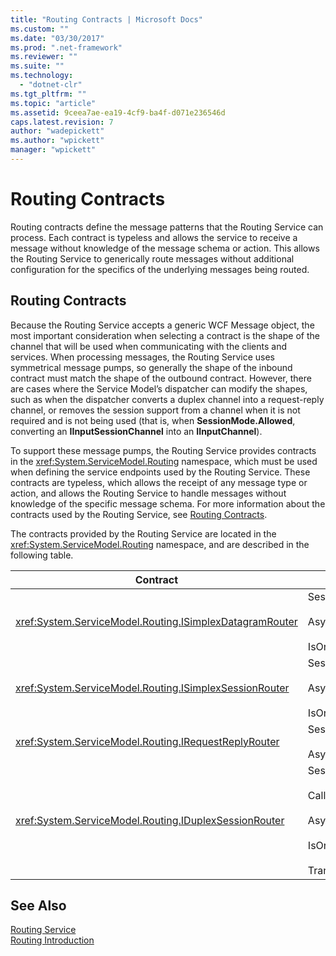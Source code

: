 ```yaml
---
title: "Routing Contracts | Microsoft Docs"
ms.custom: ""
ms.date: "03/30/2017"
ms.prod: ".net-framework"
ms.reviewer: ""
ms.suite: ""
ms.technology: 
  - "dotnet-clr"
ms.tgt_pltfrm: ""
ms.topic: "article"
ms.assetid: 9ceea7ae-ea19-4cf9-ba4f-d071e236546d
caps.latest.revision: 7
author: "wadepickett"
ms.author: "wpickett"
manager: "wpickett"
---
```

# Routing Contracts
Routing contracts define the message patterns that the Routing Service can process.  Each contract is typeless and allows the service to receive a message without knowledge of the message schema or action. This allows the Routing Service to generically route messages without additional configuration for the specifics of the underlying messages being routed.  
  
## Routing Contracts  
 Because the Routing Service accepts a generic WCF Message object, the most important consideration when selecting a contract is the shape of the channel that will be used when communicating with the clients and services. When processing messages, the Routing Service uses symmetrical message pumps, so generally the shape of the inbound contract must match the shape of the outbound contract. However, there are cases where the Service Model’s dispatcher can modify the shapes, such as when the dispatcher converts a duplex channel into a request-reply channel, or removes the session support from a channel when it is not required and is not being used (that is, when **SessionMode.Allowed**, converting an **IInputSessionChannel** into an **IInputChannel**).  
  
 To support these message pumps, the Routing Service provides contracts in the <xref:System.ServiceModel.Routing> namespace, which must be used when defining the service endpoints used by the Routing Service. These contracts are typeless, which allows the receipt of any message type or action, and allows the Routing Service to handle messages without knowledge of the specific message schema. For more information about the contracts used by the Routing Service, see [Routing Contracts](../../../../docs/framework/wcf/feature-details/routing-contracts.md).  
  
 The contracts provided by the Routing Service are located in the <xref:System.ServiceModel.Routing> namespace, and are described in the following table.  
  
|Contract|Shape|Channel Shape|  
|--------------|-----------|-------------------|  
|<xref:System.ServiceModel.Routing.ISimplexDatagramRouter>|SessionMode = SessionMode.Allowed<br /><br /> AsyncPattern = true<br /><br /> IsOneWay = true|IInputChannel -> IOutputChannel|  
|<xref:System.ServiceModel.Routing.ISimplexSessionRouter>|SessionMode = SessionMode.Required<br /><br /> AsyncPattern = true<br /><br /> IsOneWay = true|IInputSessionChannel -> IOutputSessionChannel|  
|<xref:System.ServiceModel.Routing.IRequestReplyRouter>|SessionMode = SessionMode.Allowed<br /><br /> AsyncPattern = true|IReplyChannel -> IRequestChannel|  
|<xref:System.ServiceModel.Routing.IDuplexSessionRouter>|SessionMode=SessionMode.Required<br /><br /> CallbackContract=typeof(ISimplexSession)<br /><br /> AsyncPattern = true<br /><br /> IsOneWay = true<br /><br /> TransactionFlow(TransactionFlowOption.Allowed)|IDuplexSessionChannel -> IDuplexSessionChannel|  
  
## See Also  
 [Routing Service](http://msdn.microsoft.com/en-us/5ac8718c-bcef-456f-bfd5-1e60a30d6eaa)   
 [Routing Introduction](../../../../docs/framework/wcf/feature-details/routing-introduction.md)